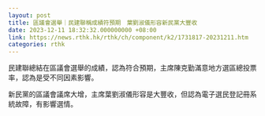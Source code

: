 ```yaml
---
layout: post
title: 區議會選舉｜民建聯稱成績符預期　葉劉淑儀形容新民黨大豐收
date: 2023-12-11 18:32:32.000000000 +08:00
link: https://news.rthk.hk/rthk/ch/component/k2/1731817-20231211.htm
categories: rthk
---
```


民建聯總結在區議會選舉的成績，認為符合預期，主席陳克勤滿意地方選區總投票率，認為是受不同因素影響。

新民黨的區議會議席大增，主席葉劉淑儀形容是大豐收，但認為電子選民登記冊系統故障，有影響選情。
